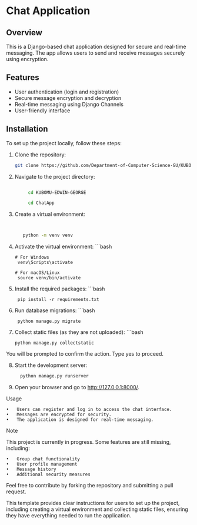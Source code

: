 # Chat Application

## Overview

This is a Django-based chat application designed for secure and real-time messaging. The app allows users to send and receive messages securely using encryption.

## Features

- User authentication (login and registration)
- Secure message encryption and decryption
- Real-time messaging using Django Channels
- User-friendly interface

## Installation

To set up the project locally, follow these steps:

1. Clone the repository:

   ```bash
   git clone https://github.com/Department-of-Computer-Science-GU/KUBOMU-EDWIN-GEORGE.git

2. Navigate to the project directory:
     ```bash

          cd KUBOMU-EDWIN-GEORGE 

          cd ChatApp


3. Create a virtual environment:
   	  ```bash
   

         python -m venv venv


4. Activate the virtual environment:
        ```bash

       # For Windows
        venv\Scripts\activate

       # For macOS/Linux
        source venv/bin/activate

5. Install the required packages:
   		  ```bash

        pip install -r requirements.txt


6. Run database migrations:
       ```bash

        python manage.py migrate

7. Collect static files (as they are not uploaded):
       ```bash

       python manage.py collectstatic

You will be prompted to confirm the action. Type yes to proceed.

8. Start the development server:
    ```bash
      python manage.py runserver


9. Open your browser and go to http://127.0.0.1:8000/.

Usage

	•	Users can register and log in to access the chat interface.
	•	Messages are encrypted for security.
	•	The application is designed for real-time messaging.

Note

This project is currently in progress. Some features are still missing, including:

	•	Group chat functionality
	•	User profile management
	•	Message history
	•	Additional security measures

Feel free to contribute by forking the repository and submitting a pull request.



This template provides clear instructions for users to set up the project, including creating a virtual environment and collecting static files, ensuring they have everything needed to run the application.
